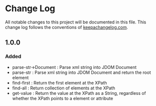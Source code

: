 # Change Log
All notable changes to this project will be documented in this file. This change log follows the conventions of [keepachangelog.com](http://keepachangelog.com/).

## 1.0.0
### Added

- parse-str->Document : Parse xml string into JDOM Document
- parse-str :  Parse xml string into JDOM Document and return the root element
- find-first : Return the first element at the XPath
- find-all : Return collection of elements at the XPath
- get-value : Return the value at the XPath as a String, regardless of whether the XPath points to a element or attribute


